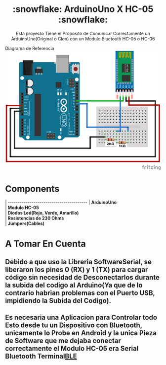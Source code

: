 <h1 align="center">:snowflake: ArduinoUno X HC-05 :snowflake:</h1>
<p align="center"> 
Esta proyecto Tiene el Proposito de Comunicar Correctamente un ArduinoUno(Original o Clon) con un Modulo Bluetooth HC-05 o HC-06
<p/>

</div>

Diagrama de Referencia
![](./img/img-referencia.png)

# Components

| ----------------------------------------
| **ArduinoUno**                          
| **Modulo HC-05**                        
| **Diodos Led(Rojo, Verde, Amarillo)**   
| **Resistencias de 230 Ohms**            
| **Jumpers(Cables)**                     

# A Tomar En Cuenta
## Debido a que uso la Libreria SoftwareSerial, se liberaron los pines 0 (RX) y 1 (TX) para cargar código sin necesidad de Desconectarlos durante la subida del codigo al Arduino(Ya que de lo contrario habrian problemas con el Puerto USB, impidiendo la Subida del Codigo).
## Es necesaria una Aplicacion para Controlar todo Esto desde tu un Dispositivo con Bluetooth, unicamente lo Probe en Android y la unica Pieza de Software que me dejaba conectar correctamente el Modulo HC-05 era Serial Bluetooth Terminal[BLE]



[BLE]: https://play.google.com/store/apps/details?id=de.kai_morich.serial_bluetooth_terminal&hl=es_MX&pli=1
